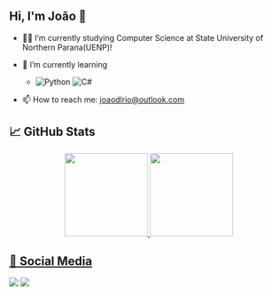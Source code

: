## Hi, I'm João 👋

- 👨‍💻 I’m currently studying Computer Science at State University of Northern Parana(UENP)!
- 🌱 I’m currently learning
  - ![Python](https://img.shields.io/badge/python-3670A0?style=for-the-badge&logo=python&logoColor=ffdd54) ![C#](https://img.shields.io/badge/c%23-%23239120.svg?style=for-the-badge&logo=csharp&logoColor=white)




- 📫 How to reach me: joaodlrio@outlook.com


## 📈 GitHub Stats
<div align="center">
  <a href="https://github.com/JheyBi">
  <img height="150em" src="https://github-readme-stats.vercel.app/api?username=joaodelrio&show_icons=true&theme=tokyonight&include_all_commits=true&count_private=true"/>
  <img height="150em" src="https://github-readme-stats.vercel.app/api/top-langs/?username=joaodelrio&layout=compact&langs_count=7&theme=tokyonight"/>
</div>
  
## 🔔 Social Media
  
<div>
    <a href = "mailto:joaodelrio10@gmail.com"><img src="https://img.shields.io/badge/Gmail-D14836?style=for-the-badge&logo=gmail&logoColor=white" target="_blank"></a>
    <a href="https://www.linkedin.com/in/joaobdrio/" target="_blank"><img src="https://img.shields.io/badge/-LinkedIn-%230077B5?style=for-the-badge&logo=linkedin&logoColor=white" target="_blank"></a> 
</div>
    

  

